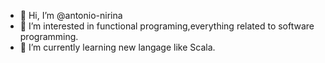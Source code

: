 - 👋 Hi, I’m @antonio-nirina
- 👀 I’m interested in functional programing,everything related to software programming.
- 🌱 I’m currently learning new langage like Scala.

<!---
antonio-nirina/antonio-nirina is a ✨ special ✨ repository because its `README.md` (this file) appears on your GitHub profile.
You can click the Preview link to take a look at your changes.
--->
